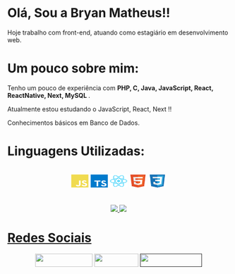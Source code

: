 # Olá, Sou a Bryan Matheus!!

Hoje trabalho com front-end, atuando como estagiário em desenvolvimento web.

# Um pouco sobre mim:

Tenho um pouco de experiência com <strong> PHP, C, Java, JavaScript, React, ReactNative, Next, MySQL </strong>.

Atualmente estou estudando o JavaScript, React, Next !!

Conhecimentos básicos em Banco de Dados.

# Linguagens Utilizadas:

 <div style="display: inline_block" align="center"><br>
  <img align="center" alt="Bryan-Js" height="30" width="40" src="https://raw.githubusercontent.com/devicons/devicon/master/icons/javascript/javascript-plain.svg">
  <img align="center" alt="Bryan-Ts" height="30" width="40" src="https://raw.githubusercontent.com/devicons/devicon/master/icons/typescript/typescript-plain.svg">
  <img align="center" alt="Bryan-React" height="30" width="40" src="https://raw.githubusercontent.com/devicons/devicon/master/icons/react/react-original.svg">
  <img align="center" alt="Bryan-HTML" height="30" width="40" src="https://raw.githubusercontent.com/devicons/devicon/master/icons/html5/html5-original.svg">
  <img align="center" alt="Bryan-CSS" height="30" width="40" src="https://raw.githubusercontent.com/devicons/devicon/master/icons/css3/css3-original.svg">
</div>

# 

<div align="center">
  <a href="https://github.com/BbryanMatheusS">
  <img height="150em" src="https://github-readme-stats.vercel.app/api?username=BbryanMatheusS&show_icons=true&theme=radical&include_all_commits=true&count_private=true">
  <img height="150em" src="https://github-readme-stats.vercel.app/api/top-langs/?username=BbryanMatheusS&layout=compact&langs_count=7&theme=synthwave">
</div>
  
 # Redes Sociais
<div align="center">
  <a href="https://www.linkedin.com/in/bryanmatheusss/" target="_blank"><img height="30" width="130" src="https://img.shields.io/badge/-LinkedIn-%230077B5?style=for-the-badge&logo=linkedin&logoColor=white" target="_blank"></a>
  <a href = "mailto: bryan.profissionalll@gmail.com"><img height="30" width="100" src="https://img.shields.io/badge/-Gmail-%23333?style=for-the-badge&logo=gmail&logoColor=white" target="_blank"></a>
    <a href="" target="_blank"><img height="30" width="140" src="https://img.shields.io/badge/-Instagram-%23E4405F?style=for-the-badge&logo=instagram&logoColor=white" target="_blank"></a>
  
</div>
